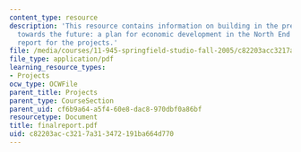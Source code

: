 ```yaml
---
content_type: resource
description: 'This resource contains information on building in the present, growing
  towards the future: a plan for economic development in the North End as the final
  report for the projects.'
file: /media/courses/11-945-springfield-studio-fall-2005/c82203acc3217a313472191ba664d770_finalreport.pdf
file_type: application/pdf
learning_resource_types:
- Projects
ocw_type: OCWFile
parent_title: Projects
parent_type: CourseSection
parent_uid: cf6b9a64-a5f4-60e8-dac8-970dbf0a86bf
resourcetype: Document
title: finalreport.pdf
uid: c82203ac-c321-7a31-3472-191ba664d770
---
```

